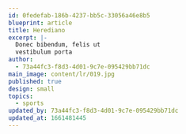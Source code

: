 ```yaml
---
id: 0fedefab-186b-4237-bb5c-33056a46e8b5
blueprint: article
title: Herediano
excerpt: |-
  Donec bibendum, felis ut
  vestibulum porta
author:
  - 73a44fc3-f8d3-4d01-9c7e-095429bb71dc
main_image: content/lr/019.jpg
published: true
design: small
topics:
  - sports
updated_by: 73a44fc3-f8d3-4d01-9c7e-095429bb71dc
updated_at: 1661481445
---
```

